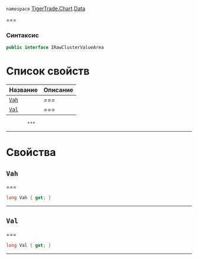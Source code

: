 
`namespace` [TigerTrade.Chart](../../TigerTrade.Chart.md).[Data](../../TigerTrade.Chart/Data.md)


===

### Синтаксис
```csharp
public interface IRawClusterValueArea
```


# Список свойств
| Название | Описание |
| --- | --- |
| [`Vah`](#property-vah) | *===* |
| [`Val`](#property-val) | *===* |




            ***  
 ***  
# Свойства

## `Vah`<a href="property-vah" id="property-vah"></a>
===
```csharp
long Vah { get; }
```  
***

## `Val`<a href="property-val" id="property-val"></a>
===
```csharp
long Val { get; }
```  
***

